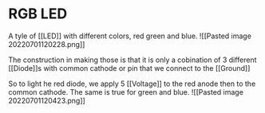 # RGB LED
A tyle of [[LED]] with different colors, red green and blue. ![[Pasted image 20220701120228.png]]

The construction in making those is that it is only a cobination of 3 different [[Diode]]s with common cathode or pin that we connect to the [[Ground]]

So to light he red diode, we apply 5 [[Voltage]] to the red anode then to the common cathode. The same is true for green and blue. 
![[Pasted image 20220701120423.png]]
